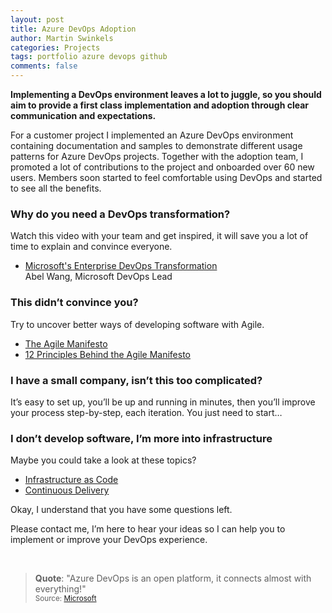 ```yaml
---
layout: post
title: Azure DevOps Adoption
author: Martin Swinkels
categories: Projects
tags: portfolio azure devops github
comments: false
---
```


**Implementing a DevOps environment leaves a lot to juggle, so you should aim to provide a first class implementation and adoption through clear communication and expectations.**

For a customer project I implemented an Azure DevOps environment containing documentation and samples to demonstrate different usage patterns for Azure DevOps projects. Together with the adoption team, I promoted a lot of contributions to the project and onboarded over 60 new users. Members soon started to feel comfortable using DevOps and started to see all the benefits.

### Why do you need a DevOps transformation?

Watch this video with your team and get inspired, it will save you a lot of time to explain and convince everyone.

- [Microsoft's Enterprise DevOps Transformation](https://www.youtube.com/watch?v=WhRRGUmwoq4)  
  Abel Wang, Microsoft DevOps Lead  

### This didn’t convince you?

Try to uncover better ways of developing software with Agile.  

- [The Agile Manifesto](https://www.agilealliance.org/agile101/the-agile-manifesto/)
- [12 Principles Behind the Agile Manifesto](https://www.agilealliance.org/agile101/12-principles-behind-the-agile-manifesto/)

### I have a small company, isn’t this too complicated?

It’s easy to set up, you’ll be up and running in minutes, then you’ll improve your process step-by-step, each iteration. You just need to start…

### I don’t develop software, I’m more into infrastructure

Maybe you could take a look at these topics?

- [Infrastructure as Code](https://docs.microsoft.com/en-us/devops/deliver/what-is-infrastructure-as-code)
- [Continuous Delivery](https://docs.microsoft.com/en-us/devops/deliver/what-is-continuous-delivery)

Okay, I understand that you have some questions left.

Please contact me, I’m here to hear your ideas so I can help you to implement or improve your DevOps experience.

<br>

> **Quote**: "Azure DevOps is an open platform, it connects almost with everything!"  
> <small>Source: [Microsoft](https://azure.microsoft.com/en-us/products/devops/#overview)</small>

